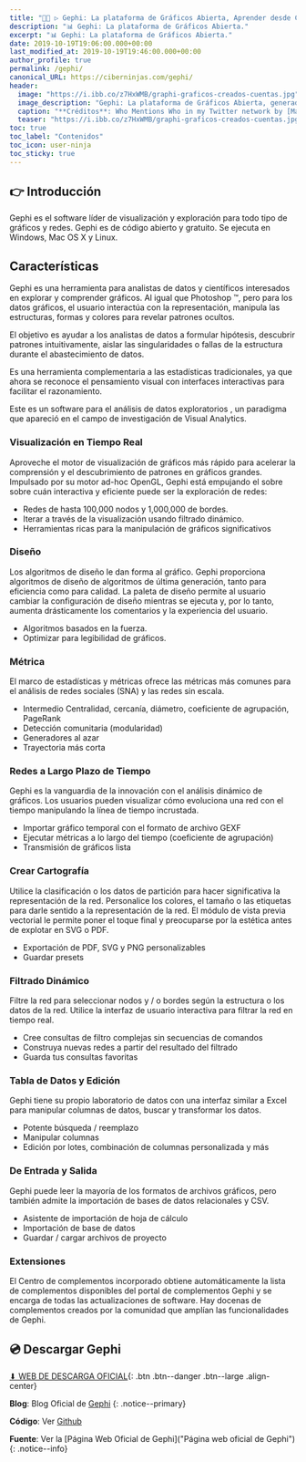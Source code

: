 ```yaml
---
title: "👩‍🔧 ▷ Gephi: La plataforma de Gráficos Abierta, Aprender desde Cero"
description: "📊 Gephi: La plataforma de Gráficos Abierta."
excerpt: "📊 Gephi: La plataforma de Gráficos Abierta."
date: 2019-10-19T19:06:00.000+00:00
last_modified_at: 2019-10-19T19:46:00.000+00:00
author_profile: true
permalink: /gephi/
canonical_URL: https://ciberninjas.com/gephi/
header:
  image: "https://i.ibb.co/z7HxWMB/graphi-graficos-creados-cuentas.jpg"
  image_description: "Gephi: La plataforma de Gráficos Abierta, generador de sitios estáticos | Ciberninjas"
  caption: "**Créditos**: Who Mentions Who in my Twitter network by [Matt Biddulph](https://www.flickr.com/photos/mbiddulph/)] in [Flickr](https://flic.kr/p/cAT173). [Licencia](https://creativecommons.org/licenses/by/2.0/)"
  teaser: "https://i.ibb.co/z7HxWMB/graphi-graficos-creados-cuentas.jpg"
toc: true
toc_label: "Contenidos"
toc_icon: user-ninja
toc_sticky: true
---
```


## 👉 Introducción

Gephi es el software líder de visualización y exploración para todo tipo de gráficos y redes. Gephi es de código abierto y gratuito. Se ejecuta en Windows, Mac OS X y Linux.

## Características

Gephi es una herramienta para analistas de datos y científicos interesados ​​en explorar y comprender gráficos. Al igual que Photoshop ™, pero para los datos gráficos, el usuario interactúa con la representación, manipula las estructuras, formas y colores para revelar patrones ocultos.

El objetivo es ayudar a los analistas de datos a formular hipótesis, descubrir patrones intuitivamente, aislar las singularidades o fallas de la estructura durante el abastecimiento de datos.

Es una herramienta complementaria a las estadísticas tradicionales, ya que ahora se reconoce el pensamiento visual con interfaces interactivas para facilitar el razonamiento.

Este es un software para el análisis de datos exploratorios , un paradigma que apareció en el campo de investigación de Visual Analytics.

### Visualización en Tiempo Real

Aproveche el motor de visualización de gráficos más rápido para acelerar la comprensión y el descubrimiento de patrones en gráficos grandes. Impulsado por su motor ad-hoc OpenGL, Gephi está empujando el sobre sobre cuán interactiva y eficiente puede ser la exploración de redes:

* Redes de hasta 100,000 nodos y 1,000,000 de bordes.
* Iterar a través de la visualización usando filtrado dinámico.
* Herramientas ricas para la manipulación de gráficos significativos

### Diseño

Los algoritmos de diseño le dan forma al gráfico. Gephi proporciona algoritmos de diseño de algoritmos de última generación, tanto para eficiencia como para calidad. La paleta de diseño permite al usuario cambiar la configuración de diseño mientras se ejecuta y, por lo tanto, aumenta drásticamente los comentarios y la experiencia del usuario.

* Algoritmos basados ​​en la fuerza.
* Optimizar para legibilidad de gráficos.

### Métrica

El marco de estadísticas y métricas ofrece las métricas más comunes para el análisis de redes sociales (SNA) y las redes sin escala.

* Intermedio Centralidad, cercanía, diámetro, coeficiente de agrupación, PageRank
* Detección comunitaria (modularidad)
* Generadores al azar
* Trayectoria más corta

### Redes a Largo Plazo de Tiempo

Gephi es la vanguardia de la innovación con el análisis dinámico de gráficos. Los usuarios pueden visualizar cómo evoluciona una red con el tiempo manipulando la línea de tiempo incrustada.

* Importar gráfico temporal con el formato de archivo GEXF
* Ejecutar métricas a lo largo del tiempo (coeficiente de agrupación)
* Transmisión de gráficos lista

### Crear Cartografía

Utilice la clasificación o los datos de partición para hacer significativa la representación de la red. Personalice los colores, el tamaño o las etiquetas para darle sentido a la representación de la red. El módulo de vista previa vectorial le permite poner el toque final y preocuparse por la estética antes de explotar en SVG o PDF.

* Exportación de PDF, SVG y PNG personalizables
* Guardar presets

### Filtrado Dinámico

Filtre la red para seleccionar nodos y / o bordes según la estructura o los datos de la red. Utilice la interfaz de usuario interactiva para filtrar la red en tiempo real.

* Cree consultas de filtro complejas sin secuencias de comandos
* Construya nuevas redes a partir del resultado del filtrado
* Guarda tus consultas favoritas

### Tabla de Datos y Edición

Gephi tiene su propio laboratorio de datos con una interfaz similar a Excel para manipular columnas de datos, buscar y transformar los datos.

* Potente búsqueda / reemplazo
* Manipular columnas
* Edición por lotes, combinación de columnas personalizada y más

### De Entrada y Salida

Gephi puede leer la mayoría de los formatos de archivos gráficos, pero también admite la importación de bases de datos relacionales y CSV.

* Asistente de importación de hoja de cálculo
* Importación de base de datos
* Guardar / cargar archivos de proyecto

### Extensiones

El Centro de complementos incorporado obtiene automáticamente la lista de complementos disponibles del portal de complementos Gephi y se encarga de todas las actualizaciones de software. Hay docenas de complementos creados por la comunidad que amplían las funcionalidades de Gephi.

## 💿 Descargar Gephi

[⬇ WEB DE DESCARGA OFICIAL](https://gephi.org/users/download/ "Página de Descarga de las Varias Versiones de Gephi desde la Web Oficial"){: .btn .btn--danger .btn--large .align-center}

**Blog**: Blog Oficial de [Gephi](https://gephi.wordpress.com/ "Blog oficial de las noticias y actualizaciones de Gephi")
{: .notice--primary}

**Código**: Ver [Github](https://github.com/gephi/gephi#gephi---the-open-graph-viz-platform "Ver el código fuente dentro del proyecto de Github")

**Fuente**: Ver la [Página Web Oficial de Gephi]("Página web oficial de Gephi")
{: .notice--info}
